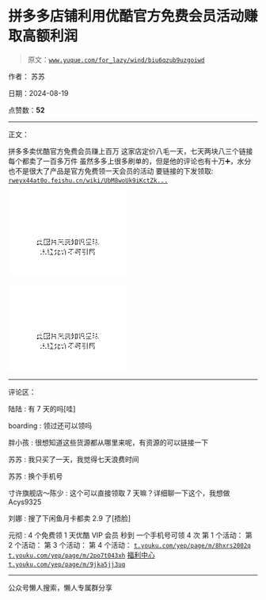# 拼多多店铺利用优酷官方免费会员活动赚取高额利润

> 原文：[`www.yuque.com/for_lazy/wind/biu6qzub9uzgoiwd`](https://www.yuque.com/for_lazy/wind/biu6qzub9uzgoiwd)

作者： 苏苏

日期：2024-08-19

点赞数：**52**

* * *

正文：

拼多多卖优酷官方免费会员赚上百万 ​这家店定价八毛一天，七天两块八 ​三个链接每个都卖了一百多万件
虽然多多上很多刷单的，但是他的评论也有十万➕，水分也不是很大了 ​产品是官方免费领一天会员的活动 要链接的下发领取:​​ [`rweyx44at0o.feishu.cn/wiki/UbM8woUk9iKctZk...`](https://rweyx44at0o.feishu.cn/wiki/UbM8woUk9iKctZkNFKrcU2ganWd) 

![](img/afdc0dd0645c9dedbd2ece8078a7f0cd.png "None")

![](img/5e1a26489af944874f159093afc501c7.png "None")

* * *

评论区：

陆陆 : 有 7 天的吗[哇]

boarding : 领过还可以领吗

胖小孩 : 很想知道这些货源都从哪里来呢，有资源的可以链接一下

苏苏 : 我只买了一天，我觉得七天浪费时间

苏苏 : 换个手机号

寸许旗舰店～陈少 : 这个可以直接领取 7 天嘛？详细聊一下这个，我想做 Acys9325

刘娜 : 搜了下闲鱼月卡都卖 2.9 了[捂脸]

元彻 : 4 个免费领 1 天优酷 VIP 会员 秒到 一个手机号可领 4 次 第 1 个活动： 第 2 个活动： 第 3 个活动： 第 4 个活动： [`t.youku.com/yep/page/m/8hxrs2002q`](https://t.youku.com/yep/page/m/8hxrs2002q) [`t.youku.com/yep/page/m/2po7t043xh`](https://t.youku.com/yep/page/m/2po7t043xh) [福利中心](http://fljd.tinghongzz.com/#/youkuDayVIP) [`t.youku.com/yep/page/m/9jka5jj3uq`](https://t.youku.com/yep/page/m/9jka5jj3uq) 

* * *

公众号懒人搜索，懒人专属群分享